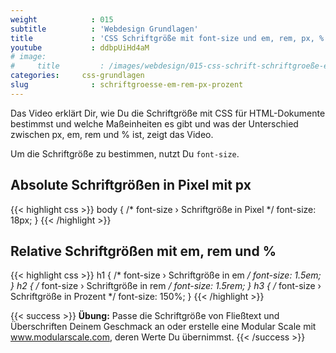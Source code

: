 ```yaml
---
weight            : 015
subtitle          : 'Webdesign Grundlagen'
title             : 'CSS Schriftgröße mit font-size und em, rem, px, %'
youtube           : ddbpUiHd4aM
# image:
#     title         : /images/webdesign/015-css-schrift-schriftgroeße-em-rem-px-prozent-1280x720.jpg
categories:     css-grundlagen
slug              : schriftgroesse-em-rem-px-prozent
---
```

Das Video erklärt Dir, wie Du die Schriftgröße mit CSS für HTML-Dokumente bestimmst und welche Maßeinheiten es gibt und was der Unterschied zwischen px, em, rem und % ist, zeigt das Video.
<!--more-->

Um die Schriftgröße zu bestimmen, nutzt Du `font-size`.

## Absolute Schriftgrößen in Pixel mit px

{{< highlight css >}}
body {
    /* font-size › Schriftgröße in Pixel */
    font-size: 18px;
}
{{< /highlight >}}

## Relative Schriftgrößen mit em, rem und %

{{< highlight css >}}
h1 {
    /* font-size › Schriftgröße in em */
    font-size: 1.5em;
}
h2 {
    /* font-size › Schriftgröße in rem */
    font-size: 1.5rem;
}
h3 {
    /* font-size › Schriftgröße in Prozent */
    font-size: 150%;
}
{{< /highlight >}}

{{< success >}}
**Übung:** Passe die Schriftgröße von Fließtext und Überschriften Deinem Geschmack an oder erstelle eine Modular Scale mit <a href="http://www.modularscale.com/" target="_blank">www.modularscale.com</a>, deren Werte Du übernimmst.
{{< /success >}}
